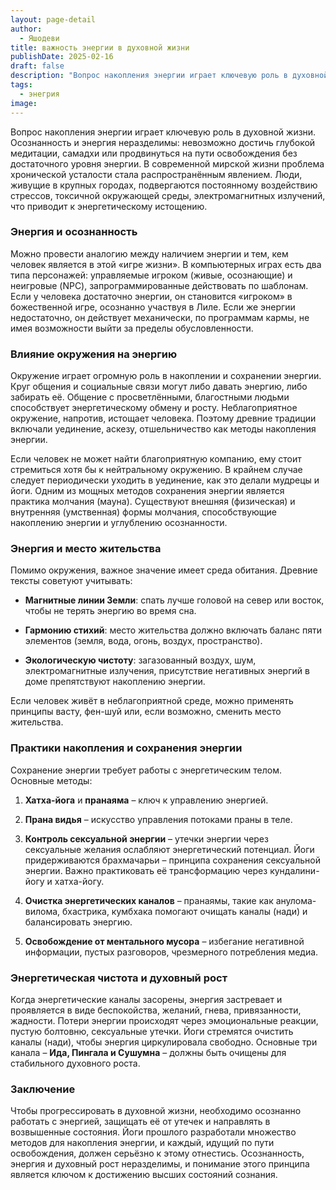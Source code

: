```yaml
---
layout: page-detail
author:
  - Яшодеви
title: важность энергии в духовной жизни
publishDate: 2025-02-16
draft: false
description: "Вопрос накопления энергии играет ключевую роль в духовной жизни. Осознанность и энергия неразделимы: невозможно достичь глубокой медитации, самадхи или продвинуться на пути освобождения без достаточного уровня энергии."
tags:
  - энегрия
image:
---
```

Вопрос накопления энергии играет ключевую роль в духовной жизни. Осознанность и энергия неразделимы: невозможно достичь глубокой медитации, самадхи или продвинуться на пути освобождения без достаточного уровня энергии. В современной мирской жизни проблема хронической усталости стала распространённым явлением. Люди, живущие в крупных городах, подвергаются постоянному воздействию стрессов, токсичной окружающей среды, электромагнитных излучений, что приводит к энергетическому истощению.

### Энергия и осознанность

Можно провести аналогию между наличием энергии и тем, кем человек является в этой «игре жизни». В компьютерных играх есть два типа персонажей: управляемые игроком (живые, осознающие) и неигровые (NPC), запрограммированные действовать по шаблонам. Если у человека достаточно энергии, он становится «игроком» в божественной игре, осознанно участвуя в Лиле. Если же энергии недостаточно, он действует механически, по программам кармы, не имея возможности выйти за пределы обусловленности.

### Влияние окружения на энергию

Окружение играет огромную роль в накоплении и сохранении энергии. Круг общения и социальные связи могут либо давать энергию, либо забирать её. Общение с просветлёнными, благостными людьми способствует энергетическому обмену и росту. Неблагоприятное окружение, напротив, истощает человека. Поэтому древние традиции включали уединение, аскезу, отшельничество как методы накопления энергии.

Если человек не может найти благоприятную компанию, ему стоит стремиться хотя бы к нейтральному окружению. В крайнем случае следует периодически уходить в уединение, как это делали мудрецы и йоги. Одним из мощных методов сохранения энергии является практика молчания (мауна). Существуют внешняя (физическая) и внутренняя (умственная) формы молчания, способствующие накоплению энергии и углублению осознанности.

### Энергия и место жительства

Помимо окружения, важное значение имеет среда обитания. Древние тексты советуют учитывать:

- **Магнитные линии Земли**: спать лучше головой на север или восток, чтобы не терять энергию во время сна.
- **Гармонию стихий**: место жительства должно включать баланс пяти элементов (земля, вода, огонь, воздух, пространство).

- **Экологическую чистоту**: загазованный воздух, шум, электромагнитные излучения, присутствие негативных энергий в доме препятствуют накоплению энергии.


Если человек живёт в неблагоприятной среде, можно применять принципы васту, фен-шуй или, если возможно, сменить место жительства.

### Практики накопления и сохранения энергии

Сохранение энергии требует работы с энергетическим телом. Основные методы:

1. **Хатха-йога** и **пранаяма** – ключ к управлению энергией.

2. **Прана видья** – искусство управления потоками праны в теле.

3. **Контроль сексуальной энергии** – утечки энергии через сексуальные желания ослабляют энергетический потенциал. Йоги придерживаются брахмачарьи – принципа сохранения сексуальной энергии. Важно практиковать её трансформацию через кундалини-йогу и хатха-йогу.

4. **Очистка энергетических каналов** – пранаямы, такие как анулома-вилома, бхастрика, кумбхака помогают очищать каналы (нади) и балансировать энергию.

5. **Освобождение от ментального мусора** – избегание негативной информации, пустых разговоров, чрезмерного потребления медиа.


### Энергетическая чистота и духовный рост

Когда энергетические каналы засорены, энергия застревает и проявляется в виде беспокойства, желаний, гнева, привязанности, жадности. Потери энергии происходят через эмоциональные реакции, пустую болтовню, сексуальные утечки. Йоги стремятся очистить каналы (нади), чтобы энергия циркулировала свободно. Основные три канала – **Ида, Пингала и Сушумна** – должны быть очищены для стабильного духовного роста.

### Заключение

Чтобы прогрессировать в духовной жизни, необходимо осознанно работать с энергией, защищать её от утечек и направлять в возвышенные состояния. Йоги прошлого разработали множество методов для накопления энергии, и каждый, идущий по пути освобождения, должен серьёзно к этому отнестись. Осознанность, энергия и духовный рост неразделимы, и понимание этого принципа является ключом к достижению высших состояний сознания.
